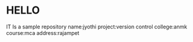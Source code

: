 # HELLO
IT Is a sample repository
name:jyothi
project:version control
college:anmk
course:mca
address:rajampet

